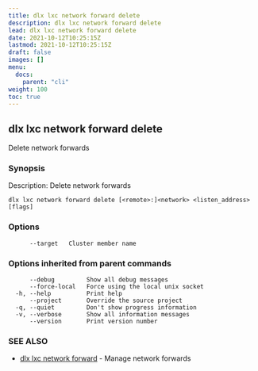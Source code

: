 ```yaml
---
title: dlx lxc network forward delete
description: dlx lxc network forward delete
lead: dlx lxc network forward delete
date: 2021-10-12T10:25:15Z
lastmod: 2021-10-12T10:25:15Z
draft: false
images: []
menu:
  docs:
    parent: "cli"
weight: 100
toc: true
---
```

## dlx lxc network forward delete

Delete network forwards

### Synopsis

Description:
  Delete network forwards



```
dlx lxc network forward delete [<remote>:]<network> <listen_address> [flags]
```

### Options

```
      --target   Cluster member name
```

### Options inherited from parent commands

```
      --debug         Show all debug messages
      --force-local   Force using the local unix socket
  -h, --help          Print help
      --project       Override the source project
  -q, --quiet         Don't show progress information
  -v, --verbose       Show all information messages
      --version       Print version number
```

### SEE ALSO

* [dlx lxc network forward](/docs/cmd/dlx_lxc_network_forward)	 - Manage network forwards

